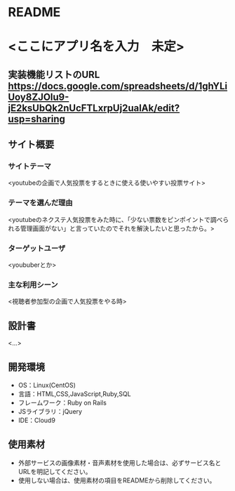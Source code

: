# README

# <ここにアプリ名を入力　未定>
## 実装機能リストのURL https://docs.google.com/spreadsheets/d/1ghYLiUoy8ZJOlu9-jE2ksUbQk2nUcFTLxrpUj2ualAk/edit?usp=sharing
## サイト概要
### サイトテーマ
<youtubeの企画で人気投票をするときに使える使いやすい投票サイト>

### テーマを選んだ理由
<youtubeのネクステ人気投票をみた時に、「少ない票数をピンポイントで調べられる管理画面がない」と言っていたのでそれを解決したいと思ったから。>

### ターゲットユーザ
<yoububerとか>

### 主な利用シーン
<視聴者参加型の企画で人気投票をやる時>

## 設計書
<...>

## 開発環境
- OS：Linux(CentOS)
- 言語：HTML,CSS,JavaScript,Ruby,SQL
- フレームワーク：Ruby on Rails
- JSライブラリ：jQuery
- IDE：Cloud9

## 使用素材
- 外部サービスの画像素材・音声素材を使用した場合は、必ずサービス名とURLを明記してください。
- 使用しない場合は、使用素材の項目をREADMEから削除してください。
